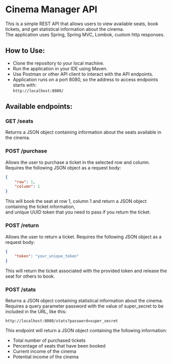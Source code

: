# Cinema Manager API  
This is a simple REST API that allows users to view available seats, book tickets, and get statistical information about the cinema.  
The application uses Spring, Spring MVC, Lombok, custom http responses.

## How to Use:
- Clone the repository to your local machine.  
- Run the application in your IDE using Maven.
- Use Postman or other API client to interact with the API endpoints.  
- Application runs on a port 8080, so the address to access endpoints starts with:  
  `http://localhost:8080/`

## Available endpoints:

### GET /seats
Returns a JSON object containing information about the seats available in the cinema.

### POST /purchase
Allows the user to purchase a ticket in the selected row and column.  
Requires the following JSON object as a request body:

```json
{
    "row": 1,
    "column": 1
}
```  
This will book the seat at row 1, column 1 and return a JSON object containing the ticket information,  
and unique UUID token that you need to pass if you return the ticket.

### POST /return
Allows the user to return a ticket. Requires the following JSON object as a request body:  

```json
{
    "token": "your_unique_token"
}
```  
This will return the ticket associated with the provided token and release the seat for others to book.

### POST /stats
Returns a JSON object containing statistical information about the cinema.  
Requires a query parameter password with the value of super_secret to be included in the URL, like this: 

`http://localhost:8080/stats?password=super_secret`  

This endpoint will return a JSON object containing the following information:

- Total number of purchased tickets
- Percentage of seats that have been booked
- Current income of the cinema
- Potential income of the cinema
